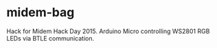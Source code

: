 # midem-bag
Hack for Midem Hack Day 2015. Arduino Micro controlling WS2801 RGB LEDs via BTLE communication.
